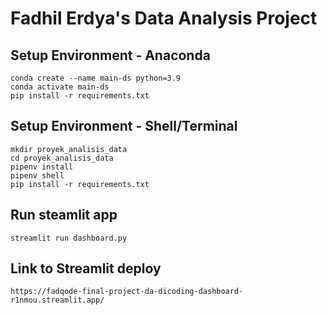 # Fadhil Erdya's Data Analysis Project

## Setup Environment - Anaconda
```
conda create --name main-ds python=3.9
conda activate main-ds
pip install -r requirements.txt
```

## Setup Environment - Shell/Terminal
```
mkdir proyek_analisis_data
cd proyek_analisis_data
pipenv install
pipenv shell
pip install -r requirements.txt
```

## Run steamlit app
```
streamlit run dashboard.py
```

## Link to Streamlit deploy

```
https://fadqode-final-project-da-dicoding-dashboard-r1nmou.streamlit.app/

```